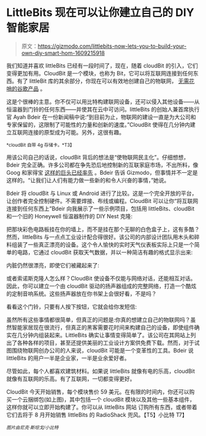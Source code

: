 # LittleBits 现在可以让你建立自己的 DIY 智能家居

> 原文：<https://gizmodo.com/littlebits-now-lets-you-to-build-your-own-diy-smart-hom-1609215918>

我们知道并喜欢 littleBits 已经有一段时间了，现在，随着 cloudBit 的引入，它们变得更加有用。CloudBit 是一个模块，也称为 Bit，它可以将互联网连接到任何东西。有了 littleBit 库的其余部分，你现在可以有效地创建自己的物联网， [无需花哨的谷歌产品](http://gizmodo.com/the-8-coolest-new-tricks-your-nest-can-do-1595037056) 。



这是个很棒的主意。你不仅可以用比特构建联网设备，还可以侵入其他设备——从恒温器到门铃的任何东西——并使其在云中可访问。littleBits 的创始人兼首席执行官 Ayah Bdeir 在一份新闻稿中说:“到目前为止，物联网的建设一直是为大公司和专家保留的，这限制了可能性的力量和创新的速度。”CloudBit 使得在几分钟内建立互联网连接的原型成为可能。另外，这很有趣。

<small>*cloudBit 自带 4g 存储卡。*T3】</small>

用该公司自己的话说，cloudBit 背后的想法是“使物联网民主化”。仔细想想，Bdeir 完全正确。许多公司都在争先恐后地控制新的互联家庭市场，不出所料，像 Goog 和家得宝 [这样的巨头已经率先](http://gizmodo.com/quirky-wants-to-win-the-smart-home-wars-with-this-50-h-1599107675) 。Bdeir 告诉 Gizmodo，但事情并不一定是这样的。“让我们让人们有能力做一些新的和令人兴奋的事情，”她说。

Bdeir 将 cloudBit 与 Linux 或 Android 进行了比较。这是一个完全开放的平台，让创作者完全控制硬件。不需要焊接、布线或编程。CloudBit 可以让你“将互联网连接到任何东西上”Bdeir 向我展示了一些示例项目，包括用 littleBits、cloudBit 和一个旧的 Honeywell 恒温器制作的 DIY Nest 克隆:

把那块彩色电路板挂在你的墙上，而不是挂在那个无聊的白色盒子上，这有多酷？然而，littleBits 与一点点工业设计配合得很好。该公司的内部设计团队用木头和碎料组装了一些真正漂亮的设备。这个令人愉快的实时天气仪表板实际上只是一个简单的电路，它通过 cloudBit 获取天气数据，并以一种简洁有趣的格式显示出来:

内脏仍然很漂亮，即使它们被藏起来了:

或者索诺斯克隆人怎么样？CloudBit 使设备不仅能与网络对话，还能相互对话。因此，你可以建立一个由 cloudBit 驱动的扬声器组成的完整网络，打造一个酷炫的定制音响系统。这些扬声器放在你书架上会很好看，不是吗？

看看这个门铃，只要有人按下按钮，它就会给你发短信:

虽然所有这些事情都很简单，但真正的问题是:你真的想建立自己的物联网吗？虽然智能家居现在很流行，但真正的黑客需要花时间来构建自己的设备，即使组件确实在几分钟内组装起来。LittleBits 确实让事情变得简单了。该公司在其网站上列出了各种各样的项目，甚至还提供美丽的工业设计方案供免费下载。然而，对于试图围绕物联网创办公司的人来说，cloudBit 可能是一个变革性的工具。Bdeir 说 littleBits 的用户一半是企业家，一半是业余爱好者。

尽管如此，每个人都喜欢建筑材料。如果说 littleBits 就像有电的乐高，cloudBit 就像有互联网的乐高。有了互联网，一切都变得更好。

CloudBit 今天开始销售，每个模块售价 59 美元。在有限的时间内，你还可以购买一个云捆绑包(如上图)，其中包括一个 cloudBit 模块以及其他一些基本组件，这样你就可以立即开始构建了。你可以从 littleBits 网站 订购所有东西，或者带着它们去将于 8 月开始销售 littleBits 的 RadioShack 兜风。【T5】小比特 T7】

<small>*图片由尼克·斯坦戈/小比特*</small>